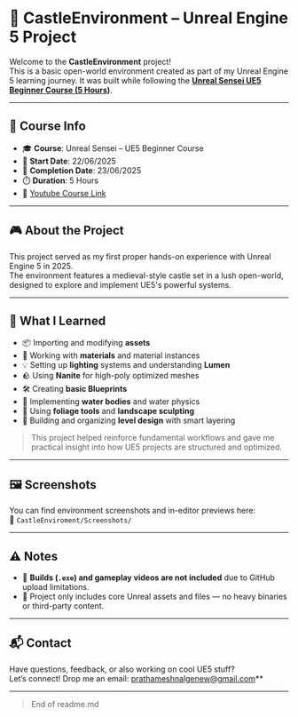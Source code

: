 # 🏰 CastleEnvironment – Unreal Engine 5 Project

Welcome to the **CastleEnvironment** project!  
This is a basic open-world environment created as part of my Unreal Engine 5 learning journey. It was built while following the **[Unreal Sensei UE5 Beginner Course (5 Hours)](https://youtu.be/k-zMkzmduqI?si=8HsAsFuairkdwpz5)**.

---

## 📅 Course Info

- 🎓 **Course**: Unreal Sensei – UE5 Beginner Course  
- 📆 **Start Date**: 22/06/2025  
- 📆 **Completion Date**: 23/06/2025  
- ⏱️ **Duration**: 5 Hours  
- 🔗 [Youtube Course Link](https://youtu.be/k-zMkzmduqI?si=8HsAsFuairkdwpz5)

---

## 🎮 About the Project

This project served as my first proper hands-on experience with Unreal Engine 5 in 2025.  
The environment features a medieval-style castle set in a lush open-world, designed to explore and implement UE5's powerful systems.

---

## 🧠 What I Learned

- 📦 Importing and modifying **assets**
- 🎨 Working with **materials** and material instances
- 💡 Setting up **lighting** systems and understanding **Lumen**
- 🪨 Using **Nanite** for high-poly optimized meshes
- 🛠️ Creating **basic Blueprints**
- 🌊 Implementing **water bodies** and water physics
- 🌿 Using **foliage tools** and **landscape sculpting**
- 🧱 Building and organizing **level design** with smart layering

> This project helped reinforce fundamental workflows and gave me practical insight into how UE5 projects are structured and optimized.

---

## 🖼️ Screenshots

You can find environment screenshots and in-editor previews here:  
📂 `CastleEnviroment/Screenshots/`

---

## ⚠️ Notes

- 🚫 **Builds (`.exe`) and gameplay videos are not included** due to GitHub upload limitations.
- 📁 Project only includes core Unreal assets and files — no heavy binaries or third-party content.

---

## 📬 Contact

Have questions, feedback, or also working on cool UE5 stuff?  
Let’s connect! Drop me an email: prathameshnalgenew@gmail.com**

---

> End of readme.md

